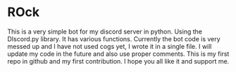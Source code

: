 # ROck
 This is a very simple bot for my discord server in python. Using the DIscord.py library. It has various functions. Currently the bot code is very messed up and I have not used cogs yet, I wrote it in a single file. I will update my code in the future and also use proper comments. This is my first repo in github and my first contribution. I hope you all like it and support me.
